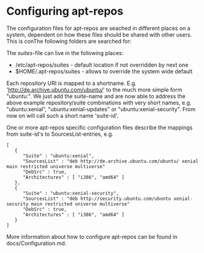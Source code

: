 Configuring apt-repos
=====================

The configuration files for apt-repos are seached in different places on a system, dependent on how these files should be shared with other users. This is conThe following folders are searched for:

The *suites*-file can live in the following places:
* /etc/apt-repos/suites - default location if not overridden by next one
* $HOME/.apt-repos/suites - allows to override the system wide default


Each repository URI is mapped to a shortname. E.g. 'http://de.archive.ubuntu.com/ubuntu/' to the much more simple form "ubuntu:". We just add the suite-name and are now able to address the above example repository/suite combinations with very short names, e.g. "ubuntu:xenial", "ubuntu:xenial-updates" or "ubuntu:xenial-security". From now on will call such a short name 'suite-id'.

One or more apt-repos specific configuration files describe the mappings from suite-id's to SourcesList-entries, e.g.

    [
       {
          "Suite" : "ubuntu:xenial",
          "SourcesList" : "deb http://de.archive.ubuntu.com/ubuntu/ xenial main restricted universe multiverse"
          "DebSrc" : true,
          "Architectures" : [ "i386", "amd64" ]
       },
       {
          "Suite" : "ubuntu:xenial-security",
          "SourcesList" : "deb http://security.ubuntu.com/ubuntu xenial-security main restricted universe multiverse"
          "DebSrc" : true,
          "Architectures" : [ "i386", "amd64" ]
       }
    ]

More information about how to configure apt-repos can be found in docs/Configuration.md. 

